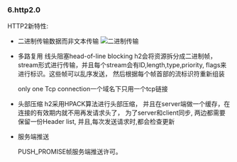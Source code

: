 ### 6.http2.0

HTTP2新特性:
- 二进制传输数据而非文本传输
 ![二进制传输](http://wx2.sinaimg.cn/mw690/0060lm7Tly1fr1qb6kcyoj30uf0ebace.jpg)

- 多路复用
  线头阻塞head-of-line blocking
  h2会将资源拆分成二进制帧，stream形式进行传输，并且每个stream会有ID,length,type,priority,
  flags来进行标识。这些帧可以乱序发送， 然后根据每个帧首部的流标识符重新组装

  only one Tcp connection一个域名下只用一个tcp链接

- 头部压缩
  h2采用HPACK算法进行头部压缩，
  并且在server端做一个缓存，在连接的有效期内就不用再发请求头了，
  为了server和client同步, 两边都需要保留一份Header list, 并且,每次发送请求时,都会检查更新

- 服务端推送

  PUSH_PROMISE帧服务端推送许可。
